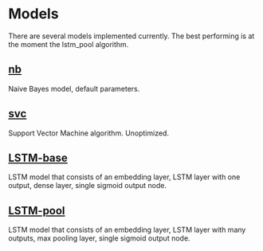 # Models

There are several models implemented currently. The best performing is at the moment the lstm_pool algorithm. 

## [nb](sklearn_models.py)

Naive Bayes model, default parameters.

## [svc](sklearn_models.py)

Support Vector Machine algorithm. Unoptimized.

## [LSTM-base](lstm_base.py)

LSTM model that consists of an embedding layer, LSTM layer with one output, dense layer, single sigmoid output node.

## [LSTM-pool](lstm_pool.py)

LSTM model that consists of an embedding layer, LSTM layer with many outputs, max pooling layer, single sigmoid output node.
